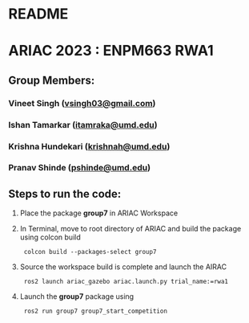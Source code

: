 # README


# ARIAC 2023 : ENPM663 RWA1

## Group Members: ##

### Vineet Singh (vsingh03@gmail.com)
### Ishan Tamarkar (itamraka@umd.edu)
### Krishna Hundekari (krishnah@umd.edu) 
### Pranav Shinde (pshinde@umd.edu)


## Steps to run the code: 
1. Place the package **group7** in ARIAC Workspace
2. In Terminal, move to root directory of ARIAC and build the package using colcon build

        colcon build --packages-select group7

3. Source the workspace build is complete and launch the AIRAC 

        ros2 launch ariac_gazebo ariac.launch.py trial_name:=rwa1

4. Launch the **group7** package using 

        ros2 run group7 group7_start_competition




